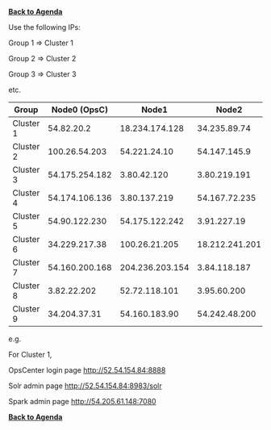 **[Back to Agenda](./../README.md)**


Use the following IPs:  

Group 1 => Cluster 1

Group 2 => Cluster 2

Group 3 => Cluster 3

etc.

|  Group          | Node0 (OpsC)   |  Node1         | Node2           
|-----------------|----------------|----------------|-----------------
| Cluster 1       | 54.82.20.2     | 18.234.174.128 | 34.235.89.74    
| Cluster 2       | 100.26.54.203  | 54.221.24.10   | 54.147.145.9    
| Cluster 3       | 54.175.254.182 | 3.80.42.120    | 3.80.219.191   
| Cluster 4       | 54.174.106.136 | 3.80.137.219   | 54.167.72.235
| Cluster 5       | 54.90.122.230  | 54.175.122.242 | 3.91.227.19    
| Cluster 6       | 34.229.217.38  | 100.26.21.205  | 18.212.241.201    
| Cluster 7       | 54.160.200.168 | 204.236.203.154| 3.84.118.187   
| Cluster 8       | 3.82.22.202    | 52.72.118.101  | 3.95.60.200
| Cluster 9       | 34.204.37.31   | 54.160.183.90  | 54.242.48.200

e.g.

For Cluster 1,

OpsCenter login page
http://52.54.154.84:8888

Solr admin page
http://52.54.154.84:8983/solr

Spark admin page
http://54.205.61.148:7080

**[Back to Agenda](./../README.md)**

